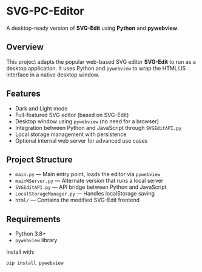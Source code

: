 # SVG-PC-Editor

A desktop-ready version of **SVG-Edit** using **Python** and **pywebview**.

## Overview

This project adapts the popular web-based SVG editor **SVG-Edit** to run as a desktop application. It uses Python and `pywebview` to wrap the HTML/JS interface in a native desktop window.

## Features

- Dark and Light mode
- Full-featured SVG editor (based on SVG-Edit)
- Desktop window using `pywebview` (no need for a browser)
- Integration between Python and JavaScript through `SVGEditAPI.py`
- Local storage management with persistence
- Optional internal web server for advanced use cases

## Project Structure

- `main.py` — Main entry point, loads the editor via `pywebview`
- `mainWServer.py` — Alternate version that runs a local server
- `SVGEditAPI.py` — API bridge between Python and JavaScript
- `LocalStorageManager.py` — Handles localStorage saving
- `html/` — Contains the modified SVG-Edit frontend

## Requirements

- Python 3.8+
- `pywebview` library

Install with:

```bash
pip install pywebview

